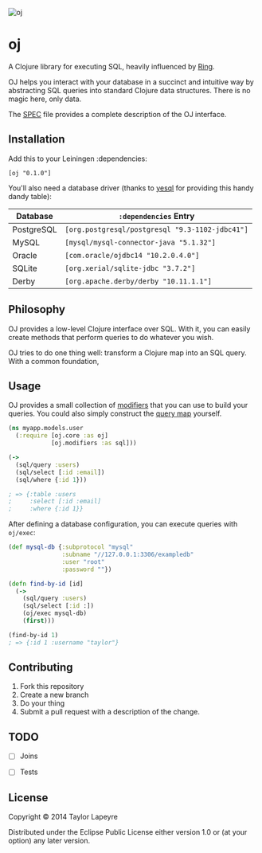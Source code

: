 ![oj](http://i.imgur.com/xEi1K4l.jpg)

# oj

A Clojure library for executing SQL, heavily influenced by [Ring][ring].

OJ helps you interact with your database in a succinct and intuitive way by abstracting SQL queries into standard Clojure data structures. There is no magic here, only data.

The [SPEC][spec] file provides a complete description of the OJ interface.

## Installation

Add this to your Leiningen :dependencies:

```
[oj "0.1.0"]
```

You'll also need a database driver (thanks to [yesql][yesql] for providing
this handy dandy table):

|Database|`:dependencies` Entry|
|---|---|
|PostgreSQL|`[org.postgresql/postgresql "9.3-1102-jdbc41"]`|
|MySQL|`[mysql/mysql-connector-java "5.1.32"]`|
|Oracle|`[com.oracle/ojdbc14 "10.2.0.4.0"]`|
|SQLite|`[org.xerial/sqlite-jdbc "3.7.2"]`|
|Derby|`[org.apache.derby/derby "10.11.1.1"]`|

## Philosophy

OJ provides a low-level Clojure interface over SQL. With it, you can easily create methods that perform queries to do whatever you wish.

OJ tries to do one thing well: transform a Clojure map into an SQL query. With a common foundation,

## Usage

OJ provides a small collection of [modifiers][spec] that you can use to build your queries. You could also simply construct the [query map][spec] yourself.

``` clojure
(ns myapp.models.user
  (:require [oj.core :as oj]
            [oj.modifiers :as sql]))

(->
  (sql/query :users)
  (sql/select [:id :email])
  (sql/where {:id 1}))

; => {:table :users
;     :select [:id :email]
;     :where {:id 1}}
```

After defining a database configuration, you can execute queries with `oj/exec`:

``` clojure
(def mysql-db {:subprotocol "mysql"
               :subname "//127.0.0.1:3306/exampledb"
               :user "root"
               :password ""})

(defn find-by-id [id]
  (->
    (sql/query :users)
    (sql/select [:id :])
    (oj/exec mysql-db)
    (first)))

(find-by-id 1)
; => {:id 1 :username "taylor"}
```

## Contributing

1. Fork this repository
2. Create a new branch
3. Do your thing
4. Submit a pull request with a description of the change.

## TODO

- [ ] Joins
- [ ] Tests


## License

Copyright © 2014 Taylor Lapeyre

Distributed under the Eclipse Public License either version 1.0 or (at
your option) any later version.

[yesql]: https://github.com/krisajenkins/yesql
[ring]: https://github.com/ring-clojure/ring
[spec]: /doc/SPEC
